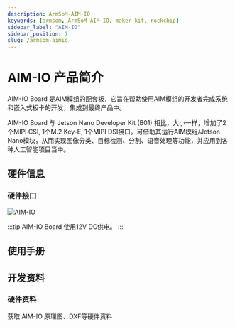 ```yaml
---
description: ArmSoM-AIM-IO
keywords: [armsom, ArmSoM-AIM-IO, maker kit, rockchip]
sidebar_label: "AIM-IO"
sidebar_position: 7
slug: /armsom-aimio
---
```


# AIM-IO 产品简介

AIM-IO Board 是AIM模组的配套板，它旨在帮助使用AIM模组的开发者完成系统和嵌入式板卡的开发，集成到最终产品中。

AIM-IO Board 与 Jetson Nano Developer Kit (B01) 相比，大小一样，增加了2个MIPI CSI, 1个M.2 Key-E, 1个MIPI DSI接口。可借助其运行AIM模组/Jetson Nano模块，从而实现图像分类、目标检测、分割、语音处理等功能，并应用到各种人工智能项目当中。

## 硬件信息

### 硬件接口

![AIM-IO](/img/aim/aim-io.png)

:::tip
AIM-IO Board 使用12V DC供电。
:::

## 使用手册
## 开发资料
### 硬件资料

获取 AIM-IO 原理图、DXF等硬件资料